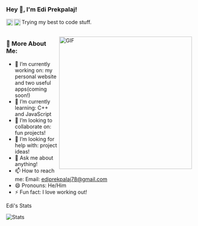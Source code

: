 ### Hey 👋, I'm Edi Prekpalaj!
<a href=https://www.linkedin.com/in/edi-prekpalaj-488894208/><img align='left' alt="linkedin" src="https://image.flaticon.com/icons/svg/2111/2111465.svg" height='18px'/></a>
<a href='https://twitter.com/ebreezoo/'><img align='left' alt="twitter" src="https://image.flaticon.com/icons/svg/2111/2111703.svg" height='18px'/></a>



Trying my best to code stuff. 
<br/>
<br/>

<img align="right" alt="GIF" src="https://lh3.googleusercontent.com/-aT9vJTmiPVk/X9OD0PKtRbI/AAAAAAAAAoo/CoOzSONsJhMJN73MXc9NySP_SodvEVqmwCLcBGAsYHQ/h1200/programming.gif" width="360px"/>
  
### 🧐 More About Me:

- 🔭 I’m currently working on: my personal website and two useful apps(coming soon!)
- 🌱 I’m currently learning: C++ and JavaScript
- 👯 I’m looking to collaborate on: fun projects! 
- 🤔 I’m looking for help with: project ideas!
- 💬 Ask me about anything!
- 📫 How to reach me: Email: ediprekpalaj78@gmail.com
- 😄 Pronouns: He/Him
- ⚡ Fun fact: I love working out! 

<div class="Stats">
    <p>Edi's Stats</p>
    <img alt="Stats" src="https://github-readme-stats.vercel.app/api/top-langs/?username=ediprekpalaj&layout=compact" />
</div>


